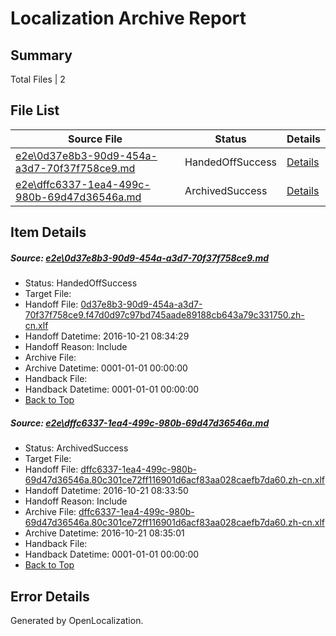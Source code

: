 # <a name='report-top'></a> Localization Archive Report

## Summary
 Total Files | 2

## File List
 Source File | Status | Details 
 ----------- | ------ | ------- 
 [e2e\0d37e8b3-90d9-454a-a3d7-70f37f758ce9.md](https://github.com/OpenLocalizationTestOrg/ol-test0/blob/590d7fb2004ec146c6586f186b521c0e753a4636/e2e/0d37e8b3-90d9-454a-a3d7-70f37f758ce9.md) | HandedOffSuccess | [Details](#2f222e76b77cc0b00961adcd774764eb8d774e8a1)
 [e2e\dffc6337-1ea4-499c-980b-69d47d36546a.md](https://github.com/OpenLocalizationTestOrg/ol-test0/blob/e9139557ef509328292c16d6dd0cf286d32e8889/e2e/dffc6337-1ea4-499c-980b-69d47d36546a.md) | ArchivedSuccess | [Details](#83134e978afe9e1299a8d345a42db196df97fa544)

## Item Details
##### <a name='2f222e76b77cc0b00961adcd774764eb8d774e8a1'></a> Source: [e2e\0d37e8b3-90d9-454a-a3d7-70f37f758ce9.md](https://github.com/OpenLocalizationTestOrg/ol-test0/blob/590d7fb2004ec146c6586f186b521c0e753a4636/e2e/0d37e8b3-90d9-454a-a3d7-70f37f758ce9.md)
* Status: HandedOffSuccess
* Target File: 
* Handoff File: [0d37e8b3-90d9-454a-a3d7-70f37f758ce9.f47d0d97c97bd745aade89188cb643a79c331750.zh-cn.xlf](https://github.com/OpenLocalizationTestOrg/ol-test0-handoff/blob/02bc27352f88aa8ec488a68289b2a890056604e7/ol-handoff/OpenLocalizationTestOrg/ol-test0-zhcn/shujia/ht/0d37e8b3-90d9-454a-a3d7-70f37f758ce9.f47d0d97c97bd745aade89188cb643a79c331750.zh-cn.xlf)
* Handoff Datetime: 2016-10-21 08:34:29
* Handoff Reason: Include
* Archive File: 
* Archive Datetime: 0001-01-01 00:00:00
* Handback File: 
* Handback Datetime: 0001-01-01 00:00:00
* [Back to Top](#report-top)

##### <a name='83134e978afe9e1299a8d345a42db196df97fa544'></a> Source: [e2e\dffc6337-1ea4-499c-980b-69d47d36546a.md](https://github.com/OpenLocalizationTestOrg/ol-test0/blob/e9139557ef509328292c16d6dd0cf286d32e8889/e2e/dffc6337-1ea4-499c-980b-69d47d36546a.md)
* Status: ArchivedSuccess
* Target File: 
* Handoff File: [dffc6337-1ea4-499c-980b-69d47d36546a.80c301ce72ff116901d6acf83aa028caefb7da60.zh-cn.xlf](https://github.com/OpenLocalizationTestOrg/ol-test0-handoff/blob/4677c928b94c2a4a787dfbc1440429f9186cff46/ol-handoff/OpenLocalizationTestOrg/ol-test0-zhcn/shujia/ht/dffc6337-1ea4-499c-980b-69d47d36546a.80c301ce72ff116901d6acf83aa028caefb7da60.zh-cn.xlf)
* Handoff Datetime: 2016-10-21 08:33:50
* Handoff Reason: Include
* Archive File: [dffc6337-1ea4-499c-980b-69d47d36546a.80c301ce72ff116901d6acf83aa028caefb7da60.zh-cn.xlf](https://github.com/OpenLocalizationTestOrg/ol-test0-handoff/blob/ce07b0b433a0a78f8b385825364e14d572192b42/ol-archive/OpenLocalizationTestOrg/ol-test0-zhcn/shujia/ht/dffc6337-1ea4-499c-980b-69d47d36546a.80c301ce72ff116901d6acf83aa028caefb7da60.zh-cn.xlf)
* Archive Datetime: 2016-10-21 08:35:01
* Handback File: 
* Handback Datetime: 0001-01-01 00:00:00
* [Back to Top](#report-top)


## Error Details

Generated by OpenLocalization.
